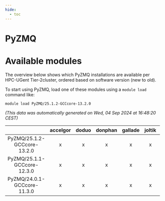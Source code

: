 ```yaml
---
hide:
  - toc
---
```


PyZMQ
=====

# Available modules


The overview below shows which PyZMQ installations are available per HPC-UGent Tier-2cluster, ordered based on software version (new to old).

To start using PyZMQ, load one of these modules using a `module load` command like:

```shell
module load PyZMQ/25.1.2-GCCcore-13.2.0
```

*(This data was automatically generated on Wed, 04 Sep 2024 at 16:48:20 CEST)*  

| |accelgor|doduo|donphan|gallade|joltik|shinx|skitty|
| :---: | :---: | :---: | :---: | :---: | :---: | :---: | :---: |
|PyZMQ/25.1.2-GCCcore-13.2.0|x|x|x|x|x|x|x|
|PyZMQ/25.1.1-GCCcore-12.3.0|x|x|x|x|x|x|x|
|PyZMQ/24.0.1-GCCcore-11.3.0|x|x|x|x|x|-|x|
